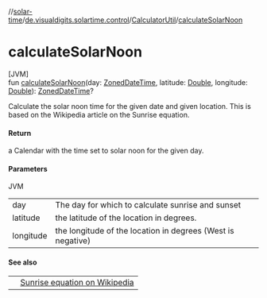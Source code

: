 //[solar-time](../../../index.md)/[de.visualdigits.solartime.control](../index.md)/[CalculatorUtil](index.md)/[calculateSolarNoon](calculate-solar-noon.md)

# calculateSolarNoon

[JVM]\
fun [calculateSolarNoon](calculate-solar-noon.md)(day: [ZonedDateTime](https://docs.oracle.com/javase/8/docs/api/java/time/ZonedDateTime.html), latitude: [Double](https://kotlinlang.org/api/latest/jvm/stdlib/kotlin/-double/index.html), longitude: [Double](https://kotlinlang.org/api/latest/jvm/stdlib/kotlin/-double/index.html)): [ZonedDateTime](https://docs.oracle.com/javase/8/docs/api/java/time/ZonedDateTime.html)?

Calculate the solar noon time for the given date and given location. This is based on the Wikipedia article on the Sunrise equation.

#### Return

a Calendar with the time set to solar noon for the given day.

#### Parameters

JVM

| | |
|---|---|
| day | The day for which to calculate sunrise and sunset |
| latitude | the latitude of the location in degrees. |
| longitude | the longitude of the location in degrees (West is negative) |

#### See also

| | |
|---|---|
|  | [Sunrise equation on Wikipedia](http://en.wikipedia.org/wiki/Sunrise_equation) |
